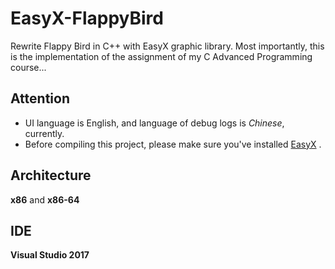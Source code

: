 # EasyX-FlappyBird
Rewrite Flappy Bird in C++ with EasyX graphic library.
Most importantly, this is the implementation of the assignment of my C Advanced Programming course...

## Attention
* UI language is English, and language of debug logs is *Chinese*, currently.
* Before compiling this project, please make sure you've installed [EasyX](https://www.easyx.cn/) .


## Architecture
**x86** and **x86-64**

## IDE
**Visual Studio 2017**
